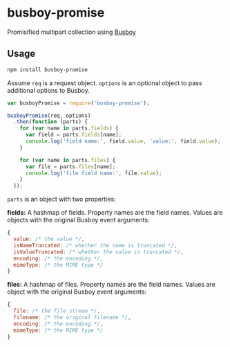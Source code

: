 # busboy-promise

Promisified multipart collection using [Busboy](https://github.com/mscdex/busboy)

## Usage

```sh
npm install busboy-promise
```

Assume `req` is a request object. `options` is an optional object to pass additional options to Busboy.

```js
var busboyPromise = require('busboy-promise');

busboyPromise(req, options)
  .then(function (parts) {
    for (var name in parts.fields) {
      var field = parts.fields[name];
      console.log('field name:', field.value, 'value:', field.value);
    }

    for (var name in parts.files) {
      var file = parts.files[name];
      console.log('file field name:', file.value);
    }
  });

```

`parts` is an object with two properties:

**fields:** A hashmap of fields. Property names are the field names. Values are objects with the original Busboy event arguments:

```js
{
  value: /* the value */,
  isNameTruncated: /* whether the name is truncated */,
  isValueTruncated: /* whether the value is truncated */,
  encoding: /* the encoding */,
  mimeType: /* the MIME type */
}
```

**files:** A hashmap of files. Property names are the field names. Values are object with the original Busboy event arguments:

```js
{
  file: /* the file stream */,
  filename: /* the original filename */,
  encoding: /* the encoding */,
  mimeType: /* the MIME type */
}
```
